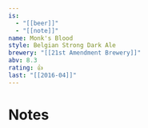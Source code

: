 ```yaml
---
is:
  - "[[beer]]"
  - "[[note]]"
name: Monk's Blood
style: Belgian Strong Dark Ale
brewery: "[[21st Amendment Brewery]]"
abv: 8.3
rating: 👍
last: "[[2016-04]]"
---
```

# Notes

